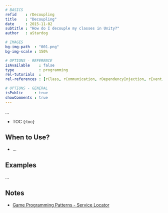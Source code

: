 ```yaml
---
# BASICS
refid    : rDecoupling
title    : "Decoupling"
date     : 2015-11-02
subtitle : "How do I decouple my classes in Unity?"
author   : aStardog

# IMAGES
bg-img-path  : "001.png"
bg-img-scale : 150%

# OPTIONS - REFERENCE
isAvailable    : false
type           : programming
rel-tutorials  : 
rel-references : [rClass, rCommunication, rDependencyInjection, rEvent, rInterfaces, rUnityEvent]

# OPTIONS - GENERAL
isPublic     : true
showComments : true
---
```

...

* TOC
{:toc}

## When to Use?

* ...

## Examples

...

## Notes

* [Game Programming Patterns - Service Locator](https://gameprogrammingpatterns.com/service-locator.html)
